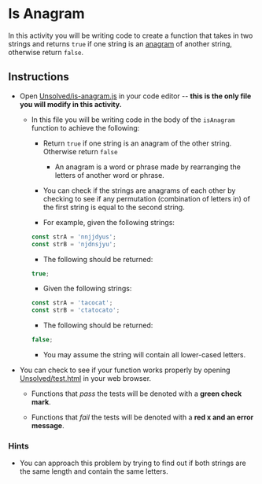 # Is Anagram

In this activity you will be writing code to create a function that takes in two strings and returns `true` if one string is an [anagram](https://en.wikipedia.org/wiki/Anagram) of another string, otherwise return `false`.

## Instructions

- Open [Unsolved/is-anagram.js](Unsolved/is-anagram.js) in your code editor -- **this is the only file you will modify in this activity.**

  - In this file you will be writing code in the body of the `isAnagram` function to achieve the following:

    - Return `true` if one string is an anagram of the other string. Otherwise return `false`

      - An anagram is a word or phrase made by rearranging the letters of another word or phrase.

    - You can check if the strings are anagrams of each other by checking to see if any permutation (combination of letters in) of the first string is equal to the second string.

    - For example, given the following strings:

    ```js
    const strA = 'nnjjdyus';
    const strB = 'njdnsjyu';
    ```

    - The following should be returned:

    ```js
    true;
    ```

    - Given the following strings:

    ```js
    const strA = 'tacocat';
    const strB = 'ctatocato';
    ```

    - The following should be returned:

    ```js
    false;
    ```

    - You may assume the string will contain all lower-cased letters.

- You can check to see if your function works properly by opening [Unsolved/test.html](Unsolved/test.html) in your web browser.

  - Functions that _pass_ the tests will be denoted with a **green check mark**.

  - Functions that _fail_ the tests will be denoted with a **red x and an error message**.

### Hints

- You can approach this problem by trying to find out if both strings are the same length and contain the same letters.

